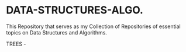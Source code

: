 # DATA-STRUCTURES-ALGO.
This Repository that serves as my Collection of Repositories of essential topics on Data Structures and Algorithms. 


TREES - 
